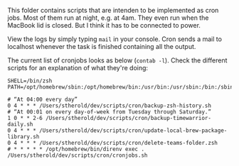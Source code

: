 This folder contains scripts that are intenden to be implemented as cron jobs. Most of them run at night, e.g. at 4am. They even run when the MacBook lid is closed. But I think it has to be connected to power.

View the logs by simply typing `mail` in your console. Cron sends a mail to localhost whenever the task is finished containing all the output.

The current list of cronjobs looks as below (`contab -l`). Check the different scripts for an explanation of what they're doing:

```shell
SHELL=/bin/zsh
PATH=/opt/homebrew/sbin:/opt/homebrew/bin:/usr/bin:/usr/sbin:/bin:/sbin:${PATH}"

# “At 04:00 every day”
0 4 * * * /Users/stherold/dev/scripts/cron/backup-zsh-history.sh
# “At 00:01 on every day-of-week from Tuesday through Saturday.”
1 0 * * 2-6 /Users/stherold/dev/scripts/cron/backup-timewarrior-daily.sh
0 4 * * * /Users/stherold/dev/scripts/cron/update-local-brew-package-library.sh
0 4 * * * /Users/stherold/dev/scripts/cron/delete-teams-folder.zsh
# * * * * * /opt/homebrew/bin/direnv exec . /Users/stherold/dev/scripts/cron/cronjobs.sh
```
